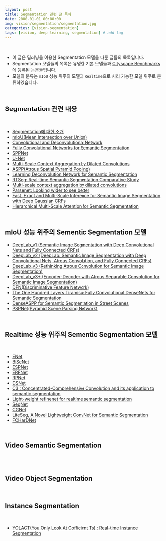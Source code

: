 ```yaml
---
layout: post
title: Segmentation 관련 글 목차   
date: 2000-01-01 00:00:00
img: vision/segmentation/segmentation.jpg
categories: [vision-segmentation] 
tags: [vision, deep learning, segmentation] # add tag
---
```


<br>

- 이 글은 딥러닝을 이용한 Segmentation 모델을 다룬 글들의 목록입니다.
- Segmentation 모델들의 목록은 유명한 기본 모델들과 [Cityscape Benchmarks](https://www.cityscapes-dataset.com/benchmarks/#scene-labeling-task)에 등록된 논문들입니다.
- 모델의 분류는 `mIoU` 성능 위주의 모델과 `Realtime`으로 처리 가능한 모델 위주로 분류하였습니다.

<br>

## **Segmentation** 관련 내용

<br>

- [Segmentation에 대한 소개]()
- [mIoU(Mean Intersection over Union)](https://gaussian37.github.io/vision-segmentation-miou/)
- [Convolutional and Deconvolutional Network]()
- [Fully Convolutional Networks for Semantic Segmentation](https://gaussian37.github.io/vision-segmentation-fcn/)
- [SPPNet]()
- [U-Net](https://gaussian37.github.io/vision-segmentation-unet/)
- [Multi-Scale Context Aggregation by Dilated Convolutions](https://blog.naver.com/laonple/220991967450)
- [ASPP(Atrous Spatial Pyramid Pooling)](https://gaussian37.github.io/vision-segmentation-aspp/)
- [Learning Deconvolution Network for Semantic Segmentation]()
- [RTSeg: Real-time Semantic Segmentation Comparative Study]()
- [Multi-scale context aggregation by dilated convolutions]()
- [Parsenet: Looking wider to see better]()
- [Fast, Exact and Multi-Scale Inference for Semantic Image Segmentation with Deep Gaussian CRFs]()
- [Hierarchical Multi-Scale Attention for Semantic Segmentation]()

<br>

## **mIoU 성능 위주의 Sementic Segmentation 모델**

- [DeepLab_v1 (Semantic Image Segmentation with Deep Convolutional Nets and Fully Connected CRFs)]()
- [DeepLab_v2 (DeepLab: Semantic Image Segmentation with Deep Convolutional Nets, Atrous Convolution, and Fully Connected CRFs)]()
- [DeepLab_v3 (Rethinking Atrous Convolution for Semantic Image Segmentation)]()
- [DeepLab_v3+ (Encoder-Decoder with Atrous Separable Convolution for Semantic Image Segmentation)](https://gaussian37.github.io/vision-segmentation-deeplabv3plus/)
- [DFN(Discriminative Feature Network)]()
- [The One Hundred Layers Tiramisu: Fully Convolutional DenseNets for Semantic Segmentation]()
- [DenseASPP for Semantic Segmentation in Street Scenes]()
- [PSPNet(Pyramid Scene Parsing Network)](https://gaussian37.github.io/vision-segmentation-pspnet/)

<br>

## **Realtime 성능 위주의 Sementic Segmentation 모델**

<br>

- [ENet]()
- [BiSeNet]()
- [ESPNet]()
- [ERFNet]()
- [RPNet]()
- [DSNet]()
- [C3 : Concentrated-Comprehensive Convolution and its application to semantic segmentation]()
- [Light-weight refinenet for realtime semantic segmentation]()
- [SegNet]()
- [CGNet](https://gaussian37.github.io/vision-segmentation-cgnet/)
- [LiteSeg, A Novel Lightweight ConvNet for Semantic Segmentation](https://gaussian37.github.io/vision-segmentation-liteseg/)
- [FCHarDNet]()

<br>

## **Video Semantic Segmentation**

<br>




<br>

## **Video Object Segmentation**

<br>

## **Instance Segmentation**

<br>

- [YOLACT(You Only Look At Cofficient Ts) : Real-time Instance Segmentation](https://gaussian37.github.io/vision-segmentation-yolact/)
